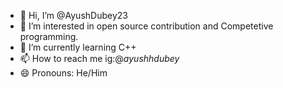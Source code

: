 - 👋 Hi, I’m @AyushDubey23
- 👀 I’m interested in open source contribution and Competetive programming.
- 🌱 I’m currently learning C++
- 📫 How to reach me ig:@_ayushhdubey_
- 😄 Pronouns: He/Him


<!---
AyushDubey23/AyushDubey23 is a ✨ special ✨ repository because its `README.md` (this file) appears on your GitHub profile.
You can click the Preview link to take a look at your changes.
--->
